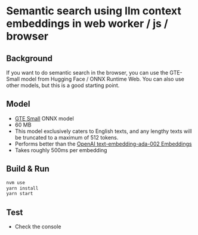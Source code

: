 # Semantic search using llm context embeddings in web worker / js / browser

## Background

If you want to do semantic search in the browser, you can use the GTE-Small model from Hugging Face / ONNX Runtime Web. You can also use other models, but this is a good starting point.

## Model

* [GTE Small](https://huggingface.co/thenlper/gte-small) ONNX model
* 60 MB
* This model exclusively caters to English texts, and any lengthy texts will be truncated to a maximum of 512 tokens.
* Performs better than the [OpenAI text-embedding-ada-002 Embeddings](https://platform.openai.com/docs/guides/embeddings)
* Takes roughly 500ms per embedding

## Build & Run

```sh
nvm use
yarn install
yarn start
```

## Test

* Check the console
